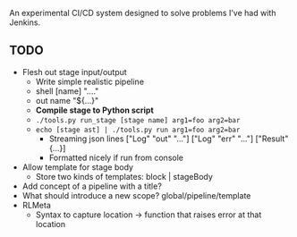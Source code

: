 An experimental CI/CD system designed to solve problems I've had with Jenkins.

## TODO

* Flesh out stage input/output
    * Write simple realistic pipeline
    * shell [name] "...."
    * out name "${...}"
    * **Compile stage to Python script**
    * `./tools.py run_stage [stage name] arg1=foo arg2=bar`
    * `echo [stage ast] | ./tools.py run arg1=foo arg2=bar`
        * Streaming json lines
            ["Log" "out" "..."]
            ["Log" "err" "..."]
            ["Result" {...}]
        * Formatted nicely if run from console
* Allow template for stage body
    * Store two kinds of templates: block | stageBody
* Add concept of a pipeline with a title?
* What should introduce a new scope? global/pipeline/template
* RLMeta
    * Syntax to capture location -> function that raises error at that location

